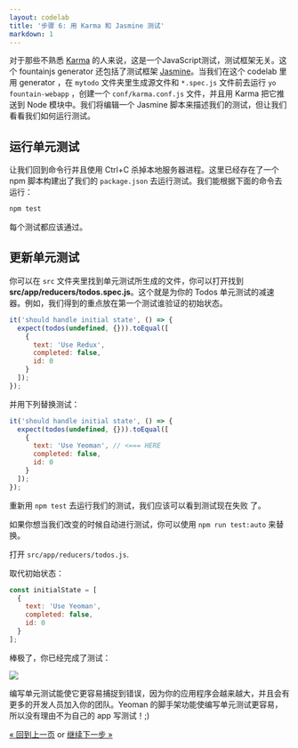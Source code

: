 ```yaml
---
layout: codelab
title: '步骤 6: 用 Karma 和 Jasmine 测试'
markdown: 1
---
```


对于那些不熟悉 [Karma](http://karma-runner.github.io) 的人来说，这是一个JavaScript测试，测试框架无关。这个 fountainjs generator 还包括了测试框架 [Jasmine](http://jasmine.github.io/)。当我们在这个 codelab 里用 generator ，在 `mytodo` 文件夹里生成源文件和 `*.spec.js` 文件前去运行 `yo fountain-webapp` ，创建一个 `conf/karma.conf.js` 文件，并且用 Karma 把它推送到 Node 模块中。我们将编辑一个 Jasmine 脚本来描述我们的测试，但让我们看看我们如何运行测试。

## 运行单元测试

让我们回到命令行并且使用 <span class="keyboard">Ctrl</span>+<span class="keyboard">C</span> 杀掉本地服务器进程。这里已经存在了一个 npm 脚本构建出了我们的 `package.json` 去运行测试。我们能根据下面的命令去运行：

```sh
npm test
```

每个测试都应该通过。

## 更新单元测试

你可以在 `src` 文件夹里找到单元测试所生成的文件，你可以打开找到 **src/app/reducers/todos.spec.js**。这个就是为你的 Todos 单元测试的减速器。例如，我们得到的重点放在第一个测试谁验证的初始状态。

```js
it('should handle initial state', () => {
  expect(todos(undefined, {})).toEqual([
    {
      text: 'Use Redux',
      completed: false,
      id: 0
    }
  ]);
});
```

并用下列替换测试：

```js
it('should handle initial state', () => {
  expect(todos(undefined, {})).toEqual([
    {
      text: 'Use Yeoman', // <=== HERE
      completed: false,
      id: 0
    }
  ]);
});
```

重新用 `npm test` 去运行我们的测试，我们应该可以看到测试现在失败 了。

<div class="note tip">

  <p>如果你想当我们改变的时候自动进行测试，你可以使用 <code>npm run test:auto</code> 来替换。</p>

</div>

打开 `src/app/reducers/todos.js`.

取代初始状态：

```js
const initialState = [
  {
    text: 'Use Yeoman',
    completed: false,
    id: 0
  }
];
```

棒极了，你已经完成了测试：

![](/assets/img/codelab/06_run_test.png)

编写单元测试能使它更容易捕捉到错误，因为你的应用程序会越来越大，并且会有更多的开发人员加入你的团队。Yeoman 的脚手架功能使编写单元测试更容易，所以没有理由不为自己的 app 写测试！;)

<p class="codelab-paging">
  <a href="index.html#toc">&laquo; 回到上一页</a>
  or
  <a href="local-storage.html">继续下一步 &raquo;</a>
</p>
